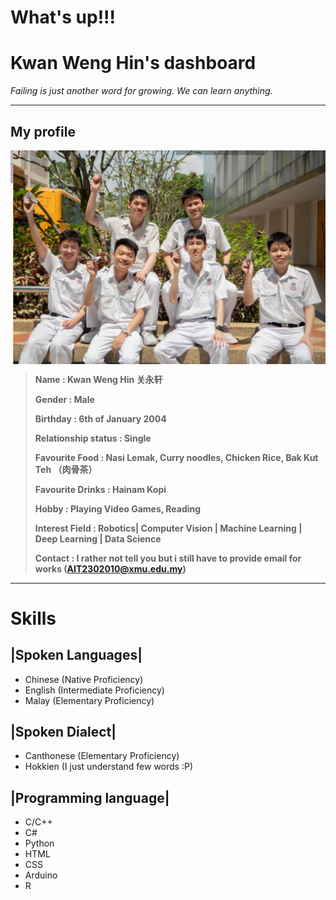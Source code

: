 # What's up!!!
# Kwan Weng Hin's dashboard
*Failing is just another word for growing. We can learn anything.*

-----------------------------------------------------
## My profile
 <img decoding="async" align="center" src="images/campusLifePic2.png">

> **Name                : Kwan Weng Hin 关永轩**
>
> **Gender              : Male**
>
> **Birthday            : 6th of January 2004**
>
> **Relationship status : Single**
>
>**Favourite Food       : Nasi Lemak, Curry noodles, Chicken Rice, Bak Kut Teh （肉骨茶）**
>
>**Favourite Drinks     : Hainam Kopi**
>
>**Hobby                : Playing Video Games, Reading** 
>
>**Interest Field       : Robotics| Computer Vision | Machine Learning | Deep Learning | Data Science**
>
>**Contact              : I rather not tell you but i still have to provide email for works (AIT2302010@xmu.edu.my)**

-----------------------------------------------------

# Skills

 ## |Spoken Languages|
* Chinese (Native Proficiency)
* English (Intermediate Proficiency)
* Malay   (Elementary Proficiency)

 ## |Spoken Dialect|
* Canthonese (Elementary Proficiency)
* Hokkien (I just understand few words :P) 

 ## |Programming language|
* C/C++
* C#
* Python
* HTML
* CSS
* Arduino
* R


